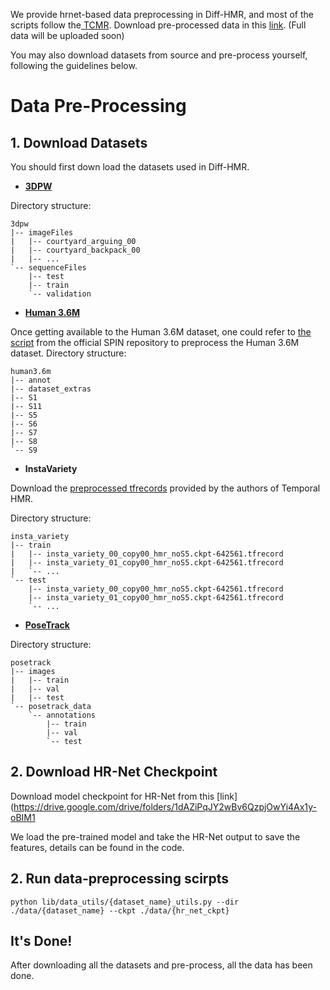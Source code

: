 We provide hrnet-based data preprocessing in Diff-HMR, and most of the scripts follow the[ TCMR](https://github.com/hongsukchoi/TCMR_RELEASE/blob/master/asset/data.md). Download pre-processed data in this [link](https://drive.google.com/drive/folders/16o4OE8DZLWL8Mr1Oy066dsucTSoNEdjI). (Full data will be uploaded soon)

You may also download datasets from source and pre-process yourself, following the guidelines below.

# Data Pre-Processing

## 1. Download Datasets

You should first down load the datasets used in Diff-HMR.

- **[3DPW](https://virtualhumans.mpi-inf.mpg.de/3DPW)**

Directory structure:

```shell
3dpw
|-- imageFiles
|   |-- courtyard_arguing_00
|   |-- courtyard_backpack_00
|   |-- ...
`-- sequenceFiles
    |-- test
    |-- train
    `-- validation
```

- **[Human 3.6M](http://vision.imar.ro/human3.6m/description.php)**

Once getting available to the Human 3.6M dataset, one could refer to [the script](https://github.com/nkolot/SPIN/blob/master/datasets/preprocess/h36m_train.py) from the official SPIN repository to preprocess the Human 3.6M dataset.
Directory structure:

```shell
human3.6m
|-- annot
|-- dataset_extras
|-- S1
|-- S11
|-- S5
|-- S6
|-- S7
|-- S8
`-- S9
```

- **InstaVariety**

Download the
[preprocessed tfrecords](https://github.com/akanazawa/human_dynamics/blob/master/doc/insta_variety.md#pre-processed-tfrecords) 
provided by the authors of Temporal HMR.

Directory structure:

```shell
insta_variety
|-- train
|   |-- insta_variety_00_copy00_hmr_noS5.ckpt-642561.tfrecord
|   |-- insta_variety_01_copy00_hmr_noS5.ckpt-642561.tfrecord
|   `-- ...
`-- test
    |-- insta_variety_00_copy00_hmr_noS5.ckpt-642561.tfrecord
    |-- insta_variety_01_copy00_hmr_noS5.ckpt-642561.tfrecord
    `-- ...
```

- **[PoseTrack](https://posetrack.net/)** 

Directory structure: 

```shell
posetrack
|-- images
|   |-- train
|   |-- val
|   |-- test
`-- posetrack_data
    `-- annotations
        |-- train
        |-- val
        `-- test
```

## 2. Download HR-Net Checkpoint

 Download model checkpoint for HR-Net from this [link](https://drive.google.com/drive/folders/1dAZiPqJY2wBv6QzpjOwYi4Ax1y-oBIM1

We load the pre-trained model and take the HR-Net output to save the features, details can be found in the code.

## 2. Run data-preprocessing scirpts

```
python lib/data_utils/{dataset_name}_utils.py --dir ./data/{dataset_name} --ckpt ./data/{hr_net_ckpt}
```

## It's Done!

After downloading all the datasets and pre-process, all the data has been done.
